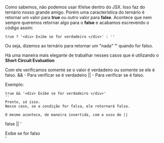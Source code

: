 Como sabemos, não podemos usar if/else dentro do JSX. Isso faz do ternário nosso grande amigo.
Porém uma característica do ternário é retornar um valor para **true** ou outro valor para **false**.
Acontece que nem sempre queremos retornar algo para o **false** e acabamos escrevendo o código assim:
```
true ? '<div> Exibe se for verdadeiro </div>' : ''
```
Ou seja, dizemos ao ternário para retornar um "nada" **''** quando for falso.

Há uma maneira mais elegante de trabalhar nesses casos que é utilizando o **Short Circuit Evaluation**

Com ele verificamos somente se o valor é verdadeiro ou somente se ele é falso.
&& - Para verificar se é verdadeiro
|| - Para verificar se é falso.

Exemplo:
```
true && '<div> Exibe se for verdadeiro </div>'
``
Pronto, só isso. 
Nesse caso, se a condição for falsa, ele retornará falso.

O mesmo acontece, de maneira invertida, com o usso de ||

```
false || '<div> Exibe se for falso </div>'
```
